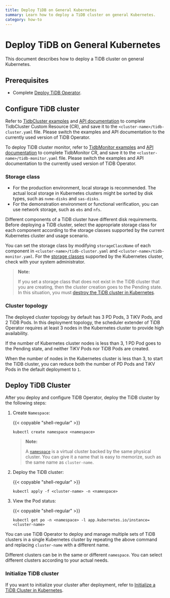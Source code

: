 ```yaml
---
title: Deploy TiDB on General Kubernetes
summary: Learn how to deploy a TiDB cluster on general Kubernetes.
category: how-to
---
```


# Deploy TiDB on General Kubernetes

This document describes how to deploy a TiDB cluster on general Kubernetes.

## Prerequisites

- Complete [Deploy TiDB Operator](deploy-tidb-operator.md).

## Configure TiDB cluster

Refer to [TidbCluster examples](https://github.com/pingcap/tidb-operator/blob/master/examples/basic/tidb-cluster.yaml) and [API documentation](https://github.com/pingcap/tidb-operator/blob/master/docs/api-references/docs.html) to complete TidbCluster Custom Resource (CR), and save it to the `<cluster-name>/tidb-cluster.yaml` file. Please switch the examples and API documentation to the currently used version of TiDB Operator.

To deploy TiDB cluster monitor, refer to [TidbMonitor examples](https://github.com/pingcap/tidb-operator/blob/master/manifests/monitor/tidb-monitor.yaml) and [API documentation](https://github.com/pingcap/tidb-operator/blob/master/docs/api-references/docs.html) to complete TidbMonitor CR, and save it to the `<cluster-name>/tidb-monitor.yaml` file. Please switch the examples and API documentation to the currently used version of TiDB Operator.

### Storage class

- For the production environment, local storage is recommended. The actual local storage in Kubernetes clusters might be sorted by disk types, such as `nvme-disks` and `sas-disks`.
- For the demonstration environment or functional verification, you can use network storage, such as `ebs` and `nfs`.

Different components of a TiDB cluster have different disk requirements. Before deploying a TiDB cluster, select the appropriate storage class for each component according to the storage classes supported by the current Kubernetes cluster and usage scenario.

You can set the storage class by modifying `storageClassName` of each component in `<cluster-name>/tidb-cluster.yaml` and `<cluster-name>/tidb-monitor.yaml`. For the [storage classes](configure-storage-class.md) supported by the Kubernetes cluster, check with your system administrator.

> **Note:**
>
> If you set a storage class that does not exist in the TiDB cluster that you are creating, then the cluster creation goes to the Pending state. In this situation, you must [destroy the TiDB cluster in Kubernetes](destroy-a-tidb-cluster.md).

### Cluster topology

The deployed cluster topology by default has 3 PD Pods, 3 TiKV Pods, and 2 TiDB Pods. In this deployment topology, the scheduler extender of TiDB Operator requires at least 3 nodes in the Kubernetes cluster to provide high availability.

If the number of Kubernetes cluster nodes is less than 3, 1 PD Pod goes to the Pending state, and neither TiKV Pods nor TiDB Pods are created.

When the number of nodes in the Kubernetes cluster is less than 3, to start the TiDB cluster, you can reduce both the number of PD Pods and TiKV Pods in the default deployment to `1`.

## Deploy TiDB Cluster

After you deploy and configure TiDB Operator, deploy the TiDB cluster by the following steps:

1. Create `Namespace`:

    {{< copyable "shell-regular" >}}

    ``` shell
    kubectl create namespace <namespace>
    ```

    > **Note:**
    >
    > A [`namespace`](https://kubernetes.io/docs/concepts/overview/working-with-objects/namespaces/) is a virtual cluster backed by the same physical cluster. You can give it a name that is easy to memorize, such as the same name as `cluster-name`.

2. Deploy the TiDB cluster:

    {{< copyable "shell-regular" >}}

    ``` shell
    kubectl apply -f <cluster-name> -n <namespace>
    ```

3. View the Pod status:

    {{< copyable "shell-regular" >}}

    ``` shell
    kubectl get po -n <namespace> -l app.kubernetes.io/instance=<cluster-name>
    ```

You can use TiDB Operator to deploy and manage multiple sets of TiDB clusters in a single Kubernetes cluster by repeating the above command and replacing `cluster-name` with a different name.

Different clusters can be in the same or different `namespace`. You can select different clusters according to your actual needs.

### Initialize TiDB cluster

If you want to initialize your cluster after deployment, refer to [Initialize a TiDB Cluster in Kubernetes](initialize-a-cluster.md).
